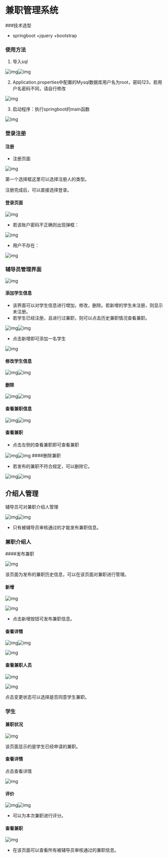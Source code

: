 # 兼职管理系统

###技术选型

- springboot +jquery +bootstrap

### 使用方法

1. 导入sql

![img](ksohtml/wps56CD.tmp.jpg)![img](ksohtml/wps56CE.tmp.jpg)

2. Application.properties中配置的Mysql数据库用户名为root，密码123，若用户名密码不同，请自行修改

![img](ksohtml/wps5B5E.tmp.jpg) 

3. 启动程序：执行springboot的main函数

![img](ksohtml/wps6609.tmp.jpg) 

### 登录注册

#### 注册

- 注册页面

![img](ksohtml/wps2D32.tmp.jpg) 

第一个选择框这里可以选择注册人的类型。

注册完成后，可以直接选择登录。

#### 登录页面

![img](ksohtml/wps2D33.tmp.jpg) 

- 若该账户密码不正确则出现弹框：

![img](ksohtml/wps2D44.tmp.jpg) 

- 用户不存在：

![img](ksohtml/wps2D45.tmp.jpg) 

### 辅导员管理界面



![img](ksohtml/wps2D46.tmp.jpg) 



#### 添加学生信息

- 该界面可以对学生信息进行增加，修改，删除。若新增的学生未注册，则显示未注册。
- 若学生已经注册，且进行过兼职，则可以点击历史兼职情况查看兼职。

![img](ksohtml/wps2D56.tmp.png)![img](ksohtml/wps2D57.tmp.jpg) 

- 点击新增即可添加一名学生

![img](ksohtml/wps2D58.tmp.jpg) 

#### 修改学生信息

![img](ksohtml/wps2D69.tmp.png)![img](ksohtml/wps2D6A.tmp.jpg) 

#### 删除

![img](ksohtml/wps2D6B.tmp.png)![img](ksohtml/wps2D7C.tmp.jpg) 

#### 查看兼职信息

![img](ksohtml/wps2D7D.tmp.png)![img](ksohtml/wps2D7E.tmp.jpg) 

#### 查看兼职

- 点击左侧的查看兼职即可查看兼职

![img](ksohtml/wps2D8E.tmp.png)![img](ksohtml/wps2D8F.tmp.jpg) ####删除兼职

- 若发布的兼职不符合规定，可以删除它。

![img](ksohtml/wps2D90.tmp.png)![img](ksohtml/wps2DA1.tmp.jpg) 

## 介绍人管理

辅导员可对兼职介绍人管理

![img](ksohtml/wps2DA2.tmp.png)![img](ksohtml/wps2DA3.tmp.jpg) 

- 只有被辅导员审核通过的才能发布兼职信息。

 

### 兼职介绍人

####发布兼职

![img](ksohtml/wps2DB3.tmp.jpg) 

该页面为发布的兼职历史信息，可以在该页面对兼职进行管理。

#### 新增

![img](ksohtml/wps2DB4.tmp.jpg) 

![img](ksohtml/wps2DB5.tmp.jpg) 

- 点击新增按钮可发布兼职信息。

#### 查看详情

![img](ksohtml/wps2DC6.tmp.png)![img](ksohtml/wps2DC7.tmp.jpg) 

![img](ksohtml/wps2DC8.tmp.jpg) 

#### 查看兼职人员

![img](ksohtml/wps2DD9.tmp.jpg) 

![img](ksohtml/wps2DDA.tmp.jpg) 

点击变更状态可以选择是否同意学生兼职。

### 学生

#### 兼职状况

![img](ksohtml/wps2DDB.tmp.jpg) 

该页面显示的是学生已经申请的兼职。

#### 查看详情

点击查看详情

![img](ksohtml/wps2DEB.tmp.jpg) 

#### 评价

![img](ksohtml/wps2DEC.tmp.png)![img](ksohtml/wps2DED.tmp.jpg) 

- 可以为本次兼职进行评分。

#### 查看兼职

![img](ksohtml/wps2DFE.tmp.jpg) 

- 在该页面可以查看所有被辅导员审核通过的兼职信息。